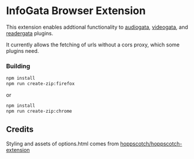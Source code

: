 # InfoGata Browser Extension

This extension enables addtional functionality to [audiogata](https://github.com/InfoGata/audiogata), [videogata](https://github.com/InfoGata/videogata), and [readergata](https://gitlab.com/elijahgreen/readergata) plugins.

It currently allows the fetching of urls without a cors proxy, which some plugins need.

### Building

```sh
npm install
npm run create-zip:firefox
```

or

```sh
npm install
npm run create-zip:chrome
```

## Credits

Styling and assets of options.html comes from [hoppscotch/hoppscotch-extension](https://github.com/hoppscotch/hoppscotch-extension)
